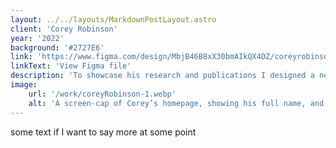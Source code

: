 ```yaml
---
layout: ../../layouts/MarkdownPostLayout.astro
client: 'Corey Robinson'
year: '2022'
background: '#2727E6'
link: 'https://www.figma.com/design/MbjB46B8xX30bmAIkQX4DZ/coreyrobinson.ca?node-id=0-1&t=mwz9AWW8wVw3Nyl2-1'
linkText: 'View Figma file'
description: 'To showcase his research and publications I designed a new online identity for Corey, incorporating subtle references to his focus on migration.'
image:
    url: '/work/coreyRobinson-1.webp'
    alt: 'A screen-cap of Corey’s homepage, showing his full name, and excerpt from his most recent publication. In the background large blue shaded spheres give a subtle reference to his research focus on migration.'
---
```


some text if I want to say more at some point